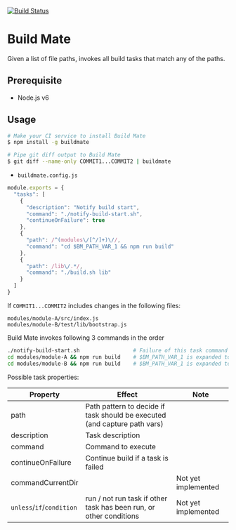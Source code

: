 
[![Build Status](https://travis-ci.org/ryu1kn/buildmate.svg?branch=master)](https://travis-ci.org/ryu1kn/buildmate)

# Build Mate

Given a list of file paths, invokes all build tasks that match any of the paths.

## Prerequisite

* Node.js v6

## Usage

```sh
# Make your CI service to install Build Mate
$ npm install -g buildmate

# Pipe git diff output to Build Mate
$ git diff --name-only COMMIT1...COMMIT2 | buildmate
```

* `buildmate.config.js`

```js
module.exports = {
  "tasks": [
    {
      "description": "Notify build start",
      "command": "./notify-build-start.sh",
      "continueOnFailure": true
    },
    {
      "path": /^(modules\/[^/]+)\//,
      "command": "cd $BM_PATH_VAR_1 && npm run build"
    },
    {
      "path": /lib\/.*/,
      "command": "./build.sh lib"
    }
  ]
}
```

If `COMMIT1...COMMIT2` includes changes in the following files:

```
modules/module-A/src/index.js
modules/module-B/test/lib/bootstrap.js
```

Build Mate invokes following 3 commands in the order

```sh
./notify-build-start.sh                 # Failure of this task command doesn't abort the build
cd modules/module-A && npm run build    # $BM_PATH_VAR_1 is expanded to modules/module-A
cd modules/module-B && npm run build    # $BM_PATH_VAR_1 is expanded to modules/module-B
```

Possible task properties:

| Property                  | Effect                                                                    | Note                |
| ------------------------- | ------------------------------------------------------------------------- | ------------------- |
| path                      | Path pattern to decide if task should be executed (and capture path vars) |                     |
| description               | Task description                                                          |                     |
| command                   | Command to execute                                                        |                     |
| continueOnFailure         | Continue build if a task is failed                                        |                     |
| commandCurrentDir         |                                                                           | Not yet implemented |
| `unless`/`if`/`condition` | run / not run task if other task has been run, or other conditions        | Not yet implemented |
